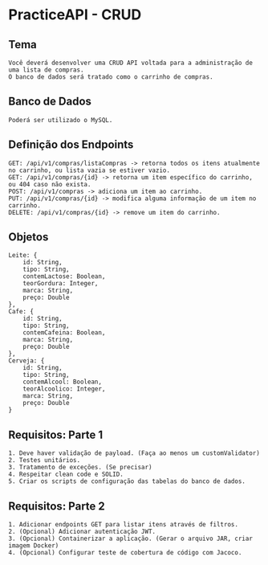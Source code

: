 # PracticeAPI - CRUD

## Tema

	Você deverá desenvolver uma CRUD API voltada para a administração de uma lista de compras.
	O banco de dados será tratado como o carrinho de compras.
	
## Banco de Dados

	Poderá ser utilizado o MySQL.

## Definição dos Endpoints

	GET: /api/v1/compras/listaCompras -> retorna todos os itens atualmente no carrinho, ou lista vazia se estiver vazio.
	GET: /api/v1/compras/{id} -> retorna um item específico do carrinho, ou 404 caso não exista.
	POST: /api/v1/compras -> adiciona um item ao carrinho.
	PUT: /api/v1/compras/{id} -> modifica alguma informação de um item no carrinho.
	DELETE: /api/v1/compras/{id} -> remove um item do carrinho.

## Objetos

	Leite: {
		id: String,
		tipo: String,
		contemLactose: Boolean,
		teorGordura: Integer,
		marca: String,
		preço: Double
	},
	Cafe: {
		id: String,
		tipo: String,
		contemCafeina: Boolean,
		marca: String,
		preço: Double
	},
	Cerveja: {
		id: String,
		tipo: String,
		contemAlcool: Boolean,
		teorAlcoolico: Integer,
		marca: String,
		preço: Double
	}

## Requisitos: Parte 1

	1. Deve haver validação de payload. (Faça ao menos um customValidator)
	2. Testes unitários.
	3. Tratamento de exceções. (Se precisar)
	4. Respeitar clean code e SOLID.
	5. Criar os scripts de configuração das tabelas do banco de dados.
	
## Requisitos: Parte 2

	1. Adicionar endpoints GET para listar itens através de filtros.
	2. (Opcional) Adicionar autenticação JWT.
	3. (Opcional) Containerizar a aplicação. (Gerar o arquivo JAR, criar imagem Docker)
	4. (Opcional) Configurar teste de cobertura de código com Jacoco.
